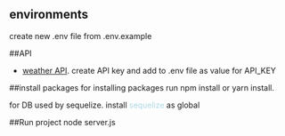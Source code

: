 ## environments
create new .env file from .env.example

##API
- [weather API](https://openweathermap.org/api).
create API key and add to .env file as value for API_KEY

##install packages
for installing packages run npm install or yarn install.

for DB used by sequelize. install <font color="lightblue">sequelize</font> as global

##Run project
node server.js